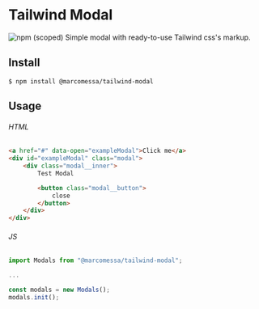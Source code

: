 # Tailwind Modal
![npm (scoped)](https://img.shields.io/npm/v/@marcomessa/tailwind-modal.svg)
Simple modal with ready-to-use Tailwind css's markup.

## Install

```
$ npm install @marcomessa/tailwind-modal
```

## Usage

###### HTML
```html
<a href="#" data-open="exampleModal">Click me</a>
<div id="exampleModal" class="modal">
    <div class="modal__inner">
        Test Modal

        <button class="modal__button">
            close
        </button>
    </div>
</div>
```

###### JS
```js
import Modals from "@marcomessa/tailwind-modal";

...

const modals = new Modals();
modals.init();
```
